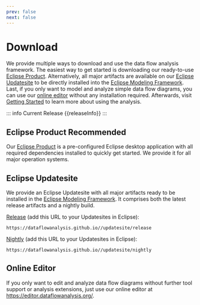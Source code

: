 ```yaml
---
prev: false
next: false
---
```


# Download

We provide multiple ways to download and use the data flow analysis framework.
The easiest way to get started is downloading our ready-to-use [Eclipse Product](#eclipse-product-recommended).
Alternatively, all major artifacts are available on our [Eclipse Updatesite](#eclipse-updatesite) to be directly installed into the [Eclipse Modeling Framework](https://eclipse.dev/emf/).
Last, if you only want to model and analyze simple data flow diagrams, you can use our [online editor](#online-editor) without any installation required.
Afterwards, visit [Getting Started](/wiki/gettingstarted.md) to learn more about using the analysis.

::: info Current Release
{{releaseInfo}}
:::

## Eclipse Product <Badge type="info">Recommended</Badge>

Our [Eclipse Product](https://updatesite.palladio-simulator.com/DataFlowAnalysis/product/releases/) is a pre-configured Eclipse desktop application with all required dependencies installed to quickly get started.
We provide it for all major operation systems.

<VPButton text='Windows 10 & 11' href="https://updatesite.palladio-simulator.com/DataFlowAnalysis/product/releases/latest/DataFlowAnalysis.win32.win32.x86_64.zip" />  
<VPButton text='Linux (GTK)' href="https://updatesite.palladio-simulator.com/DataFlowAnalysis/product/releases/latest/DataFlowAnalysis.linux.gtk.x86_64.zip" /> 
<VPButton text='macOS (ARM)' href="https://updatesite.palladio-simulator.com/DataFlowAnalysis/product/releases/latest/DataFlowAnalysis.macosx.cocoa.aarch64.tar.gz" /> 
<VPButton text='macOS (Intel)' href="https://updatesite.palladio-simulator.com/DataFlowAnalysis/product/releases/latest/DataFlowAnalysis.macosx.cocoa.x86_64.zip" /> 

## Eclipse Updatesite

We provide an Eclipse Updatesite with all major artifacts ready to be installed in the [Eclipse Modeling Framework](https://eclipse.dev/emf/). It comprises both the latest release artifacts and a nightly build.

[Release](https://dataflowanalysis.github.io//updatesite/release) (add this URL to your Updatesites in Eclipse):

```
https://dataflowanalysis.github.io//updatesite/release
```

[Nightly](https://dataflowanalysis.github.io//updatesite/nightly) (add this URL to your Updatesites in Eclipse):

```
https://dataflowanalysis.github.io//updatesite/nightly
```

## Online Editor

If you only want to edit and analyze data flow diagrams without further tool support or analysis extensions, just use our online editor at https://editor.dataflowanalysis.org/.

<script setup>
import { ref } from 'vue'
import { VPButton } from 'vitepress/theme'

const releaseInfo = ref('The latest released version is available on GitHub.')
const url = 'https://api.github.com/repos/DataFlowAnalysis/DataFlowAnalysis/releases/latest';

fetch(url).then(response => {
    response.json().then(data => {
    const latestReleaseVersion = data.tag_name;

    const rawDate = new Date(data.published_at);
    const latestReleaseDate = rawDate.toLocaleDateString('en-US', {
      year: 'numeric',
      month: 'long',
      day: 'numeric'});

    releaseInfo.value = `The latest released version ${latestReleaseVersion} was released on ${latestReleaseDate}.`
})});
</script>

<style module>
a[class*="VPButton"] {
    text-decoration: none !important;
}
</style>